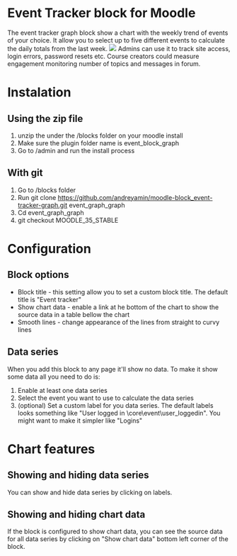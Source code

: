 # Event Tracker block for Moodle
The event tracker graph block show a chart with the weekly trend of events of your choice. It allow you to select up to five different events to calculate the daily totals from the last week.
![](https://lh5.googleusercontent.com/WYzl2DNr-a5f6-VQUsUHXQ4RwWb69oPKFzesfxjPL_QVzfPpYH9z5J_VPlud_64U8fTIVJ8t779q-Q=w3252-h1860-rw)
Admins can use it to track site access, login errors, password resets etc. Course creators could measure engagement monitoring number of topics and messages in forum.
# Instalation 
## Using the zip file
1. unzip the under the /blocks folder on your moodle install
2. Make sure the plugin folder name is event_block_graph
3. Go to /admin and run the install process
## With git
1. Go to /blocks folder
2. Run git clone https://github.com/andreyamin/moodle-block_event-tracker-graph.git event_graph_graph
3. Cd event_graph_graph
4. git checkout MOODLE_35_STABLE
# Configuration
## Block options
* Block title - this setting allow you to set a custom block title. The default title is "Event tracker"
* Show chart data - enable a link at he bottom of the chart to show the source data in a table bellow the chart
* Smooth lines - change appearance of the lines from straight to curvy lines
## Data series
When you add this block to any page it'll show no data. To make it show some data all you need to do is:
1. Enable at least one data series
2. Select the event you want to use to calculate the data series
3. (optional) Set a custom label for you data series. The default labels looks something like "User logged in \core\event\user_loggedin". You might want to make it simpler like "Logins"
# Chart features
## Showing and hiding data series
You can show and hide data series by clicking on labels.
## Showing and hiding chart data
If the block is configured to show chart data, you can see the source data for all data series by clicking on "Show chart data" bottom left corner of the block.
